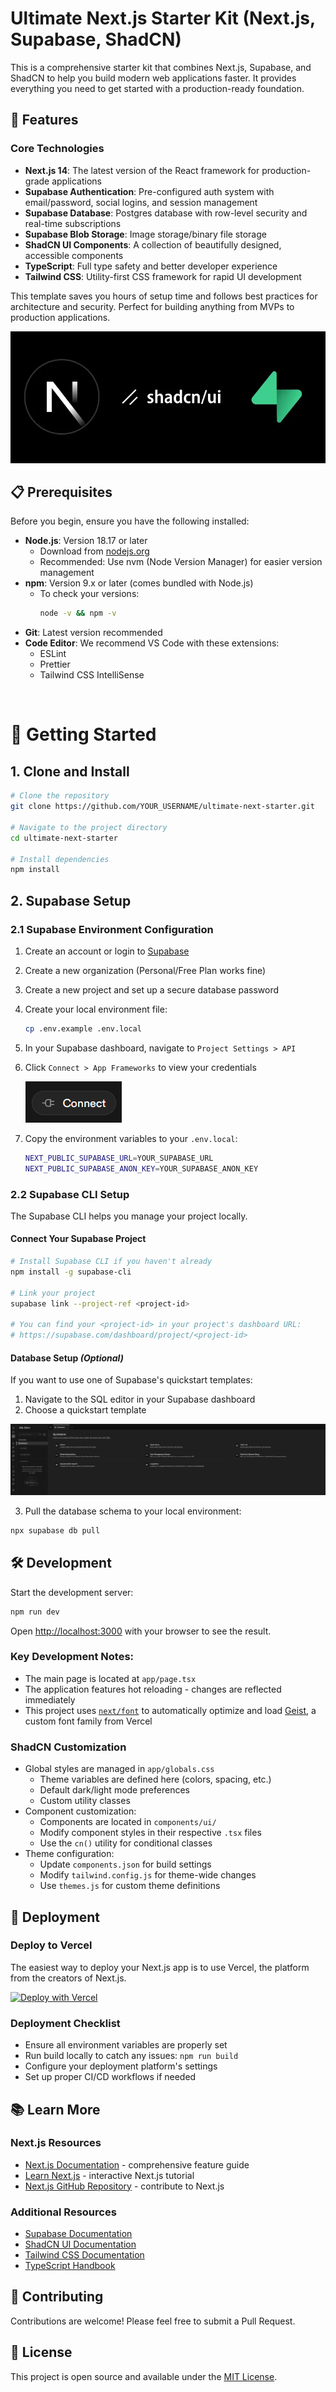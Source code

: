 # Ultimate Next.js Starter Kit (Next.js, Supabase, ShadCN)

This is a comprehensive starter kit that combines Next.js, Supabase, and ShadCN to help you build modern web applications faster. It provides everything you need to get started with a production-ready foundation.

## 🚀 Features

### Core Technologies
- **Next.js 14**: The latest version of the React framework for production-grade applications
- **Supabase Authentication**: Pre-configured auth system with email/password, social logins, and session management
- **Supabase Database**: Postgres database with row-level security and real-time subscriptions
- **Supabase Blob Storage**: Image storage/binary file storage 
- **ShadCN UI Components**: A collection of beautifully designed, accessible components
- **TypeScript**: Full type safety and better developer experience
- **Tailwind CSS**: Utility-first CSS framework for rapid UI development

This template saves you hours of setup time and follows best practices for architecture and security. Perfect for building anything from MVPs to production applications.

![header](/assets/supabase-shadcn.png)

## 📋 Prerequisites

Before you begin, ensure you have the following installed:

- **Node.js**: Version 18.17 or later
  - Download from [nodejs.org](https://nodejs.org/)
  - Recommended: Use nvm (Node Version Manager) for easier version management
- **npm**: Version 9.x or later (comes bundled with Node.js)
  - To check your versions:
    ```bash
    node -v && npm -v
    ```
- **Git**: Latest version recommended
- **Code Editor**: We recommend VS Code with these extensions:
  - ESLint
  - Prettier
  - Tailwind CSS IntelliSense

<br>

# 🏁 Getting Started

## 1. Clone and Install

```bash
# Clone the repository
git clone https://github.com/YOUR_USERNAME/ultimate-next-starter.git

# Navigate to the project directory
cd ultimate-next-starter

# Install dependencies
npm install
```

## 2. Supabase Setup

### 2.1 Supabase Environment Configuration
1. Create an account or login to [Supabase](https://supabase.com/)
2. Create a new organization (Personal/Free Plan works fine)
3. Create a new project and set up a secure database password
4. Create your local environment file:
    ```bash
    cp .env.example .env.local
    ```
5. In your Supabase dashboard, navigate to `Project Settings > API`
6. Click `Connect > App Frameworks` to view your credentials

    ![Connect to Supabase](./assets/connect.png)

7. Copy the environment variables to your `.env.local`:
    ```bash
    NEXT_PUBLIC_SUPABASE_URL=YOUR_SUPABASE_URL
    NEXT_PUBLIC_SUPABASE_ANON_KEY=YOUR_SUPABASE_ANON_KEY
    ```

### 2.2 Supabase CLI Setup

The Supabase CLI helps you manage your project locally.

#### Connect Your Supabase Project

```bash
# Install Supabase CLI if you haven't already
npm install -g supabase-cli

# Link your project
supabase link --project-ref <project-id>

# You can find your <project-id> in your project's dashboard URL: 
# https://supabase.com/dashboard/project/<project-id>
``` 

#### Database Setup *(Optional)*

If you want to use one of Supabase's quickstart templates:

1. Navigate to the SQL editor in your Supabase dashboard
2. Choose a quickstart template

 ![SQL Quickstart](./assets/quickstart.png)

3. Pull the database schema to your local environment:
 ```bash
 npx supabase db pull
 ``` 

## 🛠️ Development

Start the development server:

```bash
npm run dev
```

Open [http://localhost:3000](http://localhost:3000) with your browser to see the result.

### Key Development Notes:
- The main page is located at `app/page.tsx`
- The application features hot reloading - changes are reflected immediately
- This project uses [`next/font`](https://nextjs.org/docs/app/building-your-application/optimizing/fonts) to automatically optimize and load [Geist](https://vercel.com/font), a custom font family from Vercel

### ShadCN Customization
- Global styles are managed in `app/globals.css`
  - Theme variables are defined here (colors, spacing, etc.)
  - Default dark/light mode preferences
  - Custom utility classes
- Component customization:
  - Components are located in `components/ui/`
  - Modify component styles in their respective `.tsx` files
  - Use the `cn()` utility for conditional classes
- Theme configuration:
  - Update `components.json` for build settings
  - Modify `tailwind.config.js` for theme-wide changes
  - Use `themes.js` for custom theme definitions

## 🚀 Deployment

### Deploy to Vercel

The easiest way to deploy your Next.js app is to use Vercel, the platform from the creators of Next.js.

[![Deploy with Vercel](https://vercel.com/button)](https://vercel.com/new/clone?repository-url=https%3A%2F%2Fgithub.com%2Fapensotti%2Fultimate-next-starter&env=NEXT_PUBLIC_SUPABASE_URL,NEXT_PUBLIC_SUPABASE_ANON_KEY&envDescription=Required%20environment%20variables%20for%20the%20application.&envLink=https%3A%2F%2Fgithub.com%2FYOUR_USERNAME%2Fultimate-next-starter%2Fblob%2Fmain%2F.env.example)

### Deployment Checklist
- Ensure all environment variables are properly set
- Run build locally to catch any issues: `npm run build`
- Configure your deployment platform's settings
- Set up proper CI/CD workflows if needed

## 📚 Learn More

### Next.js Resources
- [Next.js Documentation](https://nextjs.org/docs) - comprehensive feature guide
- [Learn Next.js](https://nextjs.org/learn) - interactive Next.js tutorial
- [Next.js GitHub Repository](https://github.com/vercel/next.js) - contribute to Next.js

### Additional Resources
- [Supabase Documentation](https://supabase.com/docs)
- [ShadCN UI Documentation](https://ui.shadcn.com/)
- [Tailwind CSS Documentation](https://tailwindcss.com/docs)
- [TypeScript Handbook](https://www.typescriptlang.org/docs/)

## 🤝 Contributing

Contributions are welcome! Please feel free to submit a Pull Request.

## 📝 License

This project is open source and available under the [MIT License](LICENSE).

